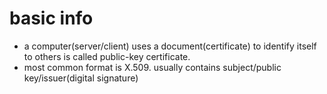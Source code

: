 # basic info
- a computer(server/client) uses a document(certificate) to identify itself to others is called public-key certificate.
- most common format is X.509. usually contains subject/public key/issuer(digital signature)
